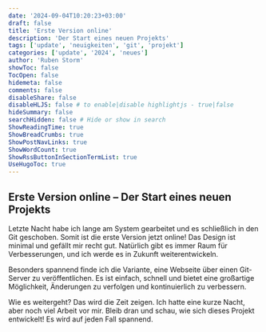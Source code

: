 ```yaml
---
date: '2024-09-04T10:20:23+03:00'
draft: false
title: 'Erste Version online'
description: 'Der Start eines neuen Projekts'
tags: ['update', 'neuigkeiten', 'git', 'projekt']
categories: ['update', '2024', 'neues']
author: 'Ruben Storm'
showToc: false
TocOpen: false
hidemeta: false
comments: false
disableShare: false
disableHLJS: false # to enable|disable highlightjs - true|false
hideSummary: false
searchHidden: false # Hide or show in search
ShowReadingTime: true
ShowBreadCrumbs: true
ShowPostNavLinks: true
ShowWordCount: true
ShowRssButtonInSectionTermList: true
UseHugoToc: true
---
```


## Erste Version online – Der Start eines neuen Projekts

Letzte Nacht habe ich lange am System gearbeitet und es schließlich in den Git geschoben. Somit ist die erste Version jetzt online! Das Design ist minimal und gefällt mir recht gut. Natürlich gibt es immer Raum für Verbesserungen, und ich werde es in Zukunft weiterentwickeln.

Besonders spannend finde ich die Variante, eine Webseite über einen Git-Server zu veröffentlichen. Es ist einfach, schnell und bietet eine großartige Möglichkeit, Änderungen zu verfolgen und kontinuierlich zu verbessern. 

Wie es weitergeht? Das wird die Zeit zeigen. Ich hatte eine kurze Nacht, aber noch viel Arbeit vor mir. Bleib dran und schau, wie sich dieses Projekt entwickelt! Es wird auf jeden Fall spannend.